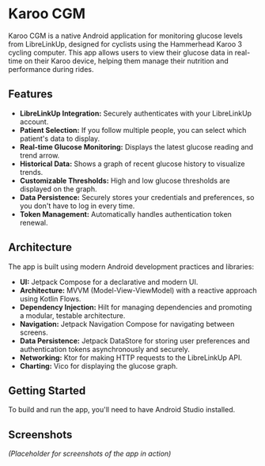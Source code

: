 # Karoo CGM

Karoo CGM is a native Android application for monitoring glucose levels from LibreLinkUp, designed for cyclists using the Hammerhead Karoo 3 cycling computer. This app allows users to view their glucose data in real-time on their Karoo device, helping them manage their nutrition and performance during rides.

## Features

*   **LibreLinkUp Integration:** Securely authenticates with your LibreLinkUp account.
*   **Patient Selection:** If you follow multiple people, you can select which patient's data to display.
*   **Real-time Glucose Monitoring:** Displays the latest glucose reading and trend arrow.
*   **Historical Data:** Shows a graph of recent glucose history to visualize trends.
*   **Customizable Thresholds:** High and low glucose thresholds are displayed on the graph.
*   **Data Persistence:** Securely stores your credentials and preferences, so you don't have to log in every time.
*   **Token Management:** Automatically handles authentication token renewal.

## Architecture

The app is built using modern Android development practices and libraries:

*   **UI:** Jetpack Compose for a declarative and modern UI.
*   **Architecture:** MVVM (Model-View-ViewModel) with a reactive approach using Kotlin Flows.
*   **Dependency Injection:** Hilt for managing dependencies and promoting a modular, testable architecture.
*   **Navigation:** Jetpack Navigation Compose for navigating between screens.
*   **Data Persistence:** Jetpack DataStore for storing user preferences and authentication tokens asynchronously and securely.
*   **Networking:** Ktor for making HTTP requests to the LibreLinkUp API.
*   **Charting:** Vico for displaying the glucose graph.

## Getting Started

To build and run the app, you'll need to have Android Studio installed.

## Screenshots

*(Placeholder for screenshots of the app in action)*
